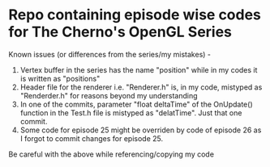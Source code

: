# Repo containing episode wise codes for The Cherno's OpenGL Series

Known issues (or differences from the series/my mistakes) - 
1. Vertex buffer in the series has the name "position" while in my codes it is written as "positions"
2. Header file for the renderer i.e. "Renderer.h" is, in my code, mistyped as "Renderder.h" for reasons beyond my understanding
3. In one of the commits, parameter "float deltaTime" of the OnUpdate() function in the Test.h file is mistyped as "delatTime". Just that one commit.
4. Some code for episode 25 might be overriden by code of episode 26 as I forgot to commit changes for episode 25.

Be careful with the above while referencing/copying my code
